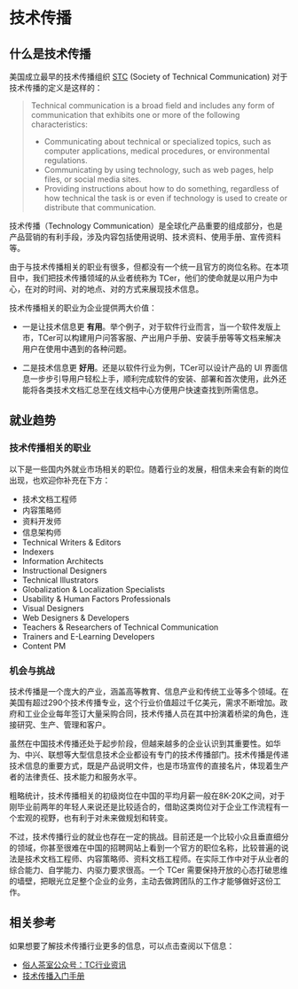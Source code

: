 # 技术传播

## 什么是技术传播

美国成立最早的技术传播组织 [STC](https://www.stc.org/) (Society of Technical Communication) 对于技术传播的定义是这样的：
> Technical communication is a broad field and includes any form of communication that exhibits one or more of the following characteristics:
> - Communicating about technical or specialized topics, such as computer applications, medical procedures, or environmental regulations.
> - Communicating by using technology, such as web pages, help files, or social media sites.
> - Providing instructions about how to do something, regardless of how technical the task is or even if technology is used to create or distribute that communication.

技术传播（Technology Communication）是全球化产品重要的组成部分，也是产品营销的有利手段，涉及内容包括使用说明、技术资料、使用手册、宣传资料等。

由于与技术传播相关的职业有很多，但都没有一个统一且官方的岗位名称。在本项目中，我们把技术传播领域的从业者统称为 TCer，他们的使命就是以用户为中心，在对的时间、对的地点、对的方式来展现技术信息。

技术传播相关的职业为企业提供两大价值：

- 一是让技术信息更 **有用**。举个例子，对于软件行业而言，当一个软件发版上市，TCer可以构建用户问答客服、产出用户手册、安装手册等等文档来解决用户在使用中遇到的各种问题。

- 二是技术信息更 **好用**。还是以软件行业为例，TCer可以设计产品的 UI 界面信息一步步引导用户轻松上手，顺利完成软件的安装、部署和首次使用，此外还能将各类技术文档汇总至在线文档中心方便用户快速查找到所需信息。

## 就业趋势

### 技术传播相关的职业

以下是一些国内外就业市场相关的职位。随着行业的发展，相信未来会有新的岗位出现，也欢迎你补充在下方：

- 技术文档工程师
- 内容策略师
- 资料开发师
- 信息架构师
- Technical Writers & Editors
- Indexers
- Information Architects
- Instructional Designers
- Technical Illustrators
- Globalization & Localization Specialists
- Usability & Human Factors Professionals
- Visual Designers
- Web Designers & Developers
- Teachers & Researchers of Technical Communication
- Trainers and E-Learning Developers
- Content PM

### 机会与挑战

技术传播是一个庞大的产业，涵盖高等教育、信息产业和传统工业等多个领域。在美国有超过290个技术传播专业，这个行业价值超过千亿美元，需求不断增加。政府和工业企业每年签订大量采购合同，技术传播人员在其中扮演着桥梁的角色，连接研究、生产、管理和客户。

虽然在中国技术传播还处于起步阶段，但越来越多的企业认识到其重要性。如华为、中兴、联想等大型信息技术企业都设有专门的技术传播部门。技术传播是传递技术信息的重要方式，既是产品说明文件，也是市场宣传的直接名片，体现着生产者的法律责任、技术能力和服务水平。

粗略统计，技术传播相关的初级岗位在中国的平均月薪一般在8K-20K之间，对于刚毕业前两年的年轻人来说还是比较适合的，借助这类岗位对于企业工作流程有一个宏观的视野，也有利于对未来做规划和转变。

不过，技术传播行业的就业也存在一定的挑战。目前还是一个比较小众且垂直细分的领域，你甚至很难在中国的招聘网站上看到一个官方的职位名称，比较普遍的说法是技术文档工程师、内容策略师、资料文档工程师。在实际工作中对于从业者的综合能力、自学能力、内驱力要求很高。一个 TCer 需要保持开放的心态打破思维的墙壁，把眼光立足整个企业的业务，主动去做跨团队的工作才能够做好这份工作。

## 相关参考

如果想要了解技术传播行业更多的信息，可以点击查阅以下信息：

- [俗人茶室公众号：TC行业资讯](https://mp.weixin.qq.com/s/GhJS_LHM0syOucXiCWJTag)
- [技术传播入门手册](http://www.tc-china.org/wp-content/uploads/2018/08/%E6%8A%80%E6%9C%AF%E4%BC%A0%E6%92%AD%E5%85%A5%E9%97%A8%E6%89%8B%E5%86%8C.pdf)





